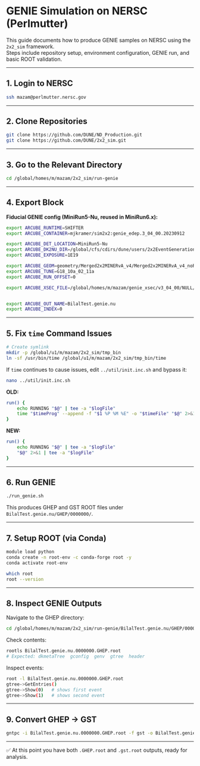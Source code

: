 # GENIE Simulation on NERSC (Perlmutter)

This guide documents how to produce GENIE samples on NERSC using the `2x2_sim` framework.  
Steps include repository setup, environment configuration, GENIE run, and basic ROOT validation.  

---

## 1. Login to NERSC
```bash
ssh mazam@perlmutter.nersc.gov
```

---

## 2. Clone Repositories
```bash
git clone https://github.com/DUNE/ND_Production.git
git clone https://github.com/DUNE/2x2_sim.git
```

---

## 3. Go to the Relevant Directory
```bash
cd /global/homes/m/mazam/2x2_sim/run-genie
```

---

## 4. Export Block

**Fiducial GENIE config (MiniRun5-Nu, reused in MiniRun6.x):**
```bash
export ARCUBE_RUNTIME=SHIFTER
export ARCUBE_CONTAINER=mjkramer/sim2x2:genie_edep.3_04_00.20230912

export ARCUBE_DET_LOCATION=MiniRun5-Nu
export ARCUBE_DK2NU_DIR=/global/cfs/cdirs/dune/users/2x2EventGeneration/NuMI_dk2nu/newtarget-200kA_20220409
export ARCUBE_EXPOSURE=1E19

export ARCUBE_GEOM=geometry/Merged2x2MINERvA_v4/Merged2x2MINERvA_v4_noRock.gdml
export ARCUBE_TUNE=G18_10a_02_11a
export ARCUBE_RUN_OFFSET=0

export ARCUBE_XSEC_FILE=/global/homes/m/mazam/genie_xsec/v3_04_00/NULL/G1810a0211a-k250-e1000/data/gxspl-NUbig.xml


export ARCUBE_OUT_NAME=BilalTest.genie.nu
export ARCUBE_INDEX=0
```

---

## 5. Fix `time` Command Issues
```bash
# Create symlink
mkdir -p /global/u1/m/mazam/2x2_sim/tmp_bin
ln -sf /usr/bin/time /global/u1/m/mazam/2x2_sim/tmp_bin/time
```

If `time` continues to cause issues, edit `../util/init.inc.sh` and bypass it:

```bash
nano ../util/init.inc.sh
```

**OLD:**
```bash
run() {
    echo RUNNING "$@" | tee -a "$logFile"
    time "$timeProg" --append -f "$1 %P %M %E" -o "$timeFile" "$@" 2>&1 | tee -a "$logFile"
}
```

**NEW:**
```bash
run() {
    echo RUNNING "$@" | tee -a "$logFile"
    "$@" 2>&1 | tee -a "$logFile"
}
```

---

## 6. Run GENIE
```bash
./run_genie.sh
```

This produces GHEP and GST ROOT files under  
`BilalTest.genie.nu/GHEP/0000000/`.

---

## 7. Setup ROOT (via Conda)
```bash
module load python
conda create -n root-env -c conda-forge root -y
conda activate root-env

which root
root --version
```

---

## 8. Inspect GENIE Outputs
Navigate to the GHEP directory:
```bash
cd /global/homes/m/mazam/2x2_sim/run-genie/BilalTest.genie.nu/GHEP/0000000
```

Check contents:
```bash
rootls BilalTest.genie.nu.0000000.GHEP.root
# Expected: dkmetaTree  gconfig  genv  gtree  header
```

Inspect events:
```bash
root -l BilalTest.genie.nu.0000000.GHEP.root
gtree->GetEntries()
gtree->Show(0)   # shows first event
gtree->Show(1)   # shows second event
```

---

## 9. Convert GHEP → GST
```bash
gntpc -i BilalTest.genie.nu.0000000.GHEP.root -f gst -o BilalTest.genie.nu.0000000.gst.root
```

---

✅ At this point you have both `.GHEP.root` and `.gst.root` outputs, ready for analysis.
